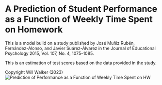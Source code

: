 # A Prediction of Student Performance as a Function of Weekly Time Spent on Homework
This is a model build on a study published by José Muñiz Rubén, Fernández-Alonso, 
and Javier Suárez-Álvarez in the Journal of Educational Psychology 2015, Vol. 107, No. 4, 1075–1085.

This is an estimation of test scores based on the data provided in the study.


Copyright Will Walker (2023)
![Prediction of Performance as a Function of Weekly Time Spent on HW](https://github.com/willcwalker/TestScoresAndGrades/assets/94400768/94416e76-a783-4edc-b3d4-eeddfcfcd07b)
